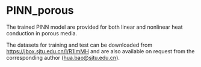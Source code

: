 # PINN_porous

The trained PINN model are provided for both linear and nonlinear heat conduction in porous media.

The datasets for training and test can be downloaded from https://jbox.sjtu.edu.cn/l/R1ImMH and are also available on request from the corresponding author (hua.bao@sjtu.edu.cn).
